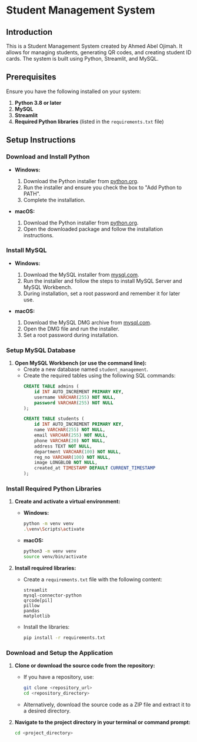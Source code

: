 # Student Management System

## Introduction

This is a Student Management System created by Ahmed Abel Ojimah. It allows for managing students, generating QR codes, and creating student ID cards. The system is built using Python, Streamlit, and MySQL.

## Prerequisites

Ensure you have the following installed on your system:
1. **Python 3.8 or later**
2. **MySQL**
3. **Streamlit**
4. **Required Python libraries** (listed in the `requirements.txt` file)

## Setup Instructions

### Download and Install Python

- **Windows:**
  1. Download the Python installer from [python.org](https://www.python.org/downloads/windows/).
  2. Run the installer and ensure you check the box to "Add Python to PATH".
  3. Complete the installation.

- **macOS:**
  1. Download the Python installer from [python.org](https://www.python.org/downloads/macos/).
  2. Open the downloaded package and follow the installation instructions.

### Install MySQL

- **Windows:**
  1. Download the MySQL installer from [mysql.com](https://dev.mysql.com/downloads/installer/).
  2. Run the installer and follow the steps to install MySQL Server and MySQL Workbench.
  3. During installation, set a root password and remember it for later use.

- **macOS:**
  1. Download the MySQL DMG archive from [mysql.com](https://dev.mysql.com/downloads/mysql/).
  2. Open the DMG file and run the installer.
  3. Set a root password during installation.

### Setup MySQL Database

1. **Open MySQL Workbench (or use the command line):**
   - Create a new database named `student_management`.
   - Create the required tables using the following SQL commands:
     ```sql
     CREATE TABLE admins (
         id INT AUTO_INCREMENT PRIMARY KEY,
         username VARCHAR(255) NOT NULL,
         password VARCHAR(255) NOT NULL
     );

     CREATE TABLE students (
         id INT AUTO_INCREMENT PRIMARY KEY,
         name VARCHAR(255) NOT NULL,
         email VARCHAR(255) NOT NULL,
         phone VARCHAR(20) NOT NULL,
         address TEXT NOT NULL,
         department VARCHAR(100) NOT NULL,
         reg_no VARCHAR(100) NOT NULL,
         image LONGBLOB NOT NULL,
         created_at TIMESTAMP DEFAULT CURRENT_TIMESTAMP
     );
     ```

### Install Required Python Libraries

1. **Create and activate a virtual environment:**
   - **Windows:**
     ```sh
     python -m venv venv
     .\venv\Scripts\activate
     ```
   - **macOS:**
     ```sh
     python3 -m venv venv
     source venv/bin/activate
     ```

2. **Install required libraries:**
   - Create a `requirements.txt` file with the following content:
     ```
     streamlit
     mysql-connector-python
     qrcode[pil]
     pillow
     pandas
     matplotlib
     ```

   - Install the libraries:
     ```sh
     pip install -r requirements.txt
     ```

### Download and Setup the Application

1. **Clone or download the source code from the repository:**
   - If you have a repository, use:
     ```sh
     git clone <repository_url>
     cd <repository_directory>
     ```
   - Alternatively, download the source code as a ZIP file and extract it to a desired directory.

2. **Navigate to the project directory in your terminal or command prompt:**
   ```sh
   cd <project_directory>
